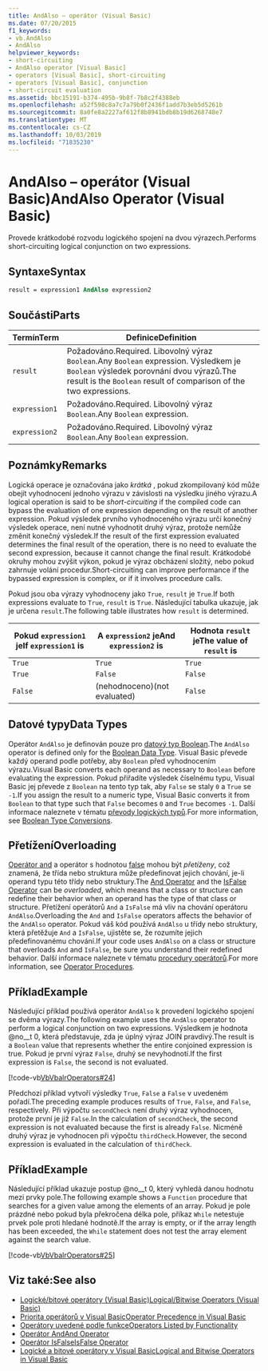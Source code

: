```yaml
---
title: AndAlso – operátor (Visual Basic)
ms.date: 07/20/2015
f1_keywords:
- vb.AndAlso
- AndAlso
helpviewer_keywords:
- short-circuiting
- AndAlso operator [Visual Basic]
- operators [Visual Basic], short-circuiting
- operators [Visual Basic], conjunction
- short-circuit evaluation
ms.assetid: bbc15191-b374-495b-9b8f-7b8c2f4388eb
ms.openlocfilehash: a52f598c8a7c7a79b0f2436f1add7b3eb5d5261b
ms.sourcegitcommit: 8a0fe8a2227af612f8b8941bdb8b19d6268748e7
ms.translationtype: MT
ms.contentlocale: cs-CZ
ms.lasthandoff: 10/03/2019
ms.locfileid: "71835230"
---
```

# <a name="andalso-operator-visual-basic"></a><span data-ttu-id="c732e-102">AndAlso – operátor (Visual Basic)</span><span class="sxs-lookup"><span data-stu-id="c732e-102">AndAlso Operator (Visual Basic)</span></span>
<span data-ttu-id="c732e-103">Provede krátkodobé rozvodu logického spojení na dvou výrazech.</span><span class="sxs-lookup"><span data-stu-id="c732e-103">Performs short-circuiting logical conjunction on two expressions.</span></span>  
  
## <a name="syntax"></a><span data-ttu-id="c732e-104">Syntaxe</span><span class="sxs-lookup"><span data-stu-id="c732e-104">Syntax</span></span>  
  
```vb
result = expression1 AndAlso expression2  
```  
  
## <a name="parts"></a><span data-ttu-id="c732e-105">Součásti</span><span class="sxs-lookup"><span data-stu-id="c732e-105">Parts</span></span>  
  
|<span data-ttu-id="c732e-106">Termín</span><span class="sxs-lookup"><span data-stu-id="c732e-106">Term</span></span>|<span data-ttu-id="c732e-107">Definice</span><span class="sxs-lookup"><span data-stu-id="c732e-107">Definition</span></span>|  
|---|---|  
|`result`|<span data-ttu-id="c732e-108">Požadováno.</span><span class="sxs-lookup"><span data-stu-id="c732e-108">Required.</span></span> <span data-ttu-id="c732e-109">Libovolný výraz `Boolean`.</span><span class="sxs-lookup"><span data-stu-id="c732e-109">Any `Boolean` expression.</span></span> <span data-ttu-id="c732e-110">Výsledkem je `Boolean` výsledek porovnání dvou výrazů.</span><span class="sxs-lookup"><span data-stu-id="c732e-110">The result is the `Boolean` result of comparison of the two expressions.</span></span>|  
|`expression1`|<span data-ttu-id="c732e-111">Požadováno.</span><span class="sxs-lookup"><span data-stu-id="c732e-111">Required.</span></span> <span data-ttu-id="c732e-112">Libovolný výraz `Boolean`.</span><span class="sxs-lookup"><span data-stu-id="c732e-112">Any `Boolean` expression.</span></span>|  
|`expression2`|<span data-ttu-id="c732e-113">Požadováno.</span><span class="sxs-lookup"><span data-stu-id="c732e-113">Required.</span></span> <span data-ttu-id="c732e-114">Libovolný výraz `Boolean`.</span><span class="sxs-lookup"><span data-stu-id="c732e-114">Any `Boolean` expression.</span></span>|  
  
## <a name="remarks"></a><span data-ttu-id="c732e-115">Poznámky</span><span class="sxs-lookup"><span data-stu-id="c732e-115">Remarks</span></span>  
 <span data-ttu-id="c732e-116">Logická operace je označována jako *krátká* , pokud zkompilovaný kód může obejít vyhodnocení jednoho výrazu v závislosti na výsledku jiného výrazu.</span><span class="sxs-lookup"><span data-stu-id="c732e-116">A logical operation is said to be *short-circuiting* if the compiled code can bypass the evaluation of one expression depending on the result of another expression.</span></span> <span data-ttu-id="c732e-117">Pokud výsledek prvního vyhodnoceného výrazu určí konečný výsledek operace, není nutné vyhodnotit druhý výraz, protože nemůže změnit konečný výsledek.</span><span class="sxs-lookup"><span data-stu-id="c732e-117">If the result of the first expression evaluated determines the final result of the operation, there is no need to evaluate the second expression, because it cannot change the final result.</span></span> <span data-ttu-id="c732e-118">Krátkodobé okruhy mohou zvýšit výkon, pokud je výraz obcházení složitý, nebo pokud zahrnuje volání procedur.</span><span class="sxs-lookup"><span data-stu-id="c732e-118">Short-circuiting can improve performance if the bypassed expression is complex, or if it involves procedure calls.</span></span>  
  
 <span data-ttu-id="c732e-119">Pokud jsou oba výrazy vyhodnoceny jako `True`, `result` je `True`.</span><span class="sxs-lookup"><span data-stu-id="c732e-119">If both expressions evaluate to `True`, `result` is `True`.</span></span> <span data-ttu-id="c732e-120">Následující tabulka ukazuje, jak je určena `result`.</span><span class="sxs-lookup"><span data-stu-id="c732e-120">The following table illustrates how `result` is determined.</span></span>  
  
|<span data-ttu-id="c732e-121">Pokud `expression1` je</span><span class="sxs-lookup"><span data-stu-id="c732e-121">If `expression1` is</span></span>|<span data-ttu-id="c732e-122">A `expression2` je</span><span class="sxs-lookup"><span data-stu-id="c732e-122">And `expression2` is</span></span>|<span data-ttu-id="c732e-123">Hodnota `result` je</span><span class="sxs-lookup"><span data-stu-id="c732e-123">The value of `result` is</span></span>|  
|---|---|---|  
|`True`|`True`|`True`|  
|`True`|`False`|`False`|  
|`False`|<span data-ttu-id="c732e-124">(nehodnoceno)</span><span class="sxs-lookup"><span data-stu-id="c732e-124">(not evaluated)</span></span>|`False`|  
  
## <a name="data-types"></a><span data-ttu-id="c732e-125">Datové typy</span><span class="sxs-lookup"><span data-stu-id="c732e-125">Data Types</span></span>  
 <span data-ttu-id="c732e-126">Operátor `AndAlso` je definován pouze pro [datový typ Boolean](../../../visual-basic/language-reference/data-types/boolean-data-type.md).</span><span class="sxs-lookup"><span data-stu-id="c732e-126">The `AndAlso` operator is defined only for the [Boolean Data Type](../../../visual-basic/language-reference/data-types/boolean-data-type.md).</span></span> <span data-ttu-id="c732e-127">Visual Basic převede každý operand podle potřeby, aby `Boolean` před vyhodnocením výrazu.</span><span class="sxs-lookup"><span data-stu-id="c732e-127">Visual Basic converts each operand as necessary to `Boolean` before evaluating the expression.</span></span> <span data-ttu-id="c732e-128">Pokud přiřadíte výsledek číselnému typu, Visual Basic jej převede z `Boolean` na tento typ tak, aby `False` se staly `0` a `True` se `-1`.</span><span class="sxs-lookup"><span data-stu-id="c732e-128">If you assign the result to a numeric type, Visual Basic converts it from `Boolean` to that type such that `False` becomes `0` and `True` becomes `-1`.</span></span>
<span data-ttu-id="c732e-129">Další informace naleznete v tématu [převody logických typů](../data-types/boolean-data-type.md#type-conversions).</span><span class="sxs-lookup"><span data-stu-id="c732e-129">For more information, see [Boolean Type Conversions](../data-types/boolean-data-type.md#type-conversions).</span></span>
  
## <a name="overloading"></a><span data-ttu-id="c732e-130">Přetížení</span><span class="sxs-lookup"><span data-stu-id="c732e-130">Overloading</span></span>  
 <span data-ttu-id="c732e-131">[Operátor and](../../../visual-basic/language-reference/operators/and-operator.md) a operátor s hodnotou [false](../../../visual-basic/language-reference/operators/isfalse-operator.md) mohou být *přetíženy*, což znamená, že třída nebo struktura může předefinovat jejich chování, je-li operand typu této třídy nebo struktury.</span><span class="sxs-lookup"><span data-stu-id="c732e-131">The [And Operator](../../../visual-basic/language-reference/operators/and-operator.md) and the [IsFalse Operator](../../../visual-basic/language-reference/operators/isfalse-operator.md) can be *overloaded*, which means that a class or structure can redefine their behavior when an operand has the type of that class or structure.</span></span> <span data-ttu-id="c732e-132">Přetížení operátorů `And` a `IsFalse` má vliv na chování operátoru `AndAlso`.</span><span class="sxs-lookup"><span data-stu-id="c732e-132">Overloading the `And` and `IsFalse` operators affects the behavior of the `AndAlso` operator.</span></span> <span data-ttu-id="c732e-133">Pokud váš kód používá `AndAlso` u třídy nebo struktury, která přetěžuje `And` a `IsFalse`, ujistěte se, že rozumíte jejich předefinovanému chování.</span><span class="sxs-lookup"><span data-stu-id="c732e-133">If your code uses `AndAlso` on a class or structure that overloads `And` and `IsFalse`, be sure you understand their redefined behavior.</span></span> <span data-ttu-id="c732e-134">Další informace naleznete v tématu [procedury operátorů](../../../visual-basic/programming-guide/language-features/procedures/operator-procedures.md).</span><span class="sxs-lookup"><span data-stu-id="c732e-134">For more information, see [Operator Procedures](../../../visual-basic/programming-guide/language-features/procedures/operator-procedures.md).</span></span>  
  
## <a name="example"></a><span data-ttu-id="c732e-135">Příklad</span><span class="sxs-lookup"><span data-stu-id="c732e-135">Example</span></span>  
 <span data-ttu-id="c732e-136">Následující příklad používá operátor `AndAlso` k provedení logického spojení se dvěma výrazy.</span><span class="sxs-lookup"><span data-stu-id="c732e-136">The following example uses the `AndAlso` operator to perform a logical conjunction on two expressions.</span></span> <span data-ttu-id="c732e-137">Výsledkem je hodnota @no__t 0, která představuje, zda je úplný výraz JOIN pravdivý.</span><span class="sxs-lookup"><span data-stu-id="c732e-137">The result is a `Boolean` value that represents whether the entire conjoined expression is true.</span></span> <span data-ttu-id="c732e-138">Pokud je první výraz `False`, druhý se nevyhodnotí.</span><span class="sxs-lookup"><span data-stu-id="c732e-138">If the first expression is `False`, the second is not evaluated.</span></span>  
  
 [!code-vb[VbVbalrOperators#24](~/samples/snippets/visualbasic/VS_Snippets_VBCSharp/VbVbalrOperators/VB/Class1.vb#24)]  
  
 <span data-ttu-id="c732e-139">Předchozí příklad vytvoří výsledky `True`, `False` a `False` v uvedeném pořadí.</span><span class="sxs-lookup"><span data-stu-id="c732e-139">The preceding example produces results of `True`, `False`, and `False`, respectively.</span></span> <span data-ttu-id="c732e-140">Při výpočtu `secondCheck` není druhý výraz vyhodnocen, protože první je již `False`.</span><span class="sxs-lookup"><span data-stu-id="c732e-140">In the calculation of `secondCheck`, the second expression is not evaluated because the first is already `False`.</span></span> <span data-ttu-id="c732e-141">Nicméně druhý výraz je vyhodnocen při výpočtu `thirdCheck`.</span><span class="sxs-lookup"><span data-stu-id="c732e-141">However, the second expression is evaluated in the calculation of `thirdCheck`.</span></span>  
  
## <a name="example"></a><span data-ttu-id="c732e-142">Příklad</span><span class="sxs-lookup"><span data-stu-id="c732e-142">Example</span></span>  
 <span data-ttu-id="c732e-143">Následující příklad ukazuje postup @no__t 0, který vyhledá danou hodnotu mezi prvky pole.</span><span class="sxs-lookup"><span data-stu-id="c732e-143">The following example shows a `Function` procedure that searches for a given value among the elements of an array.</span></span> <span data-ttu-id="c732e-144">Pokud je pole prázdné nebo pokud byla překročena délka pole, příkaz `While` netestuje prvek pole proti hledané hodnotě.</span><span class="sxs-lookup"><span data-stu-id="c732e-144">If the array is empty, or if the array length has been exceeded, the `While` statement does not test the array element against the search value.</span></span>  
  
 [!code-vb[VbVbalrOperators#25](~/samples/snippets/visualbasic/VS_Snippets_VBCSharp/VbVbalrOperators/VB/Class1.vb#25)]  
  
## <a name="see-also"></a><span data-ttu-id="c732e-145">Viz také:</span><span class="sxs-lookup"><span data-stu-id="c732e-145">See also</span></span>

- [<span data-ttu-id="c732e-146">Logické/bitové operátory (Visual Basic)</span><span class="sxs-lookup"><span data-stu-id="c732e-146">Logical/Bitwise Operators (Visual Basic)</span></span>](../../../visual-basic/language-reference/operators/logical-bitwise-operators.md)
- [<span data-ttu-id="c732e-147">Priorita operátorů v Visual Basic</span><span class="sxs-lookup"><span data-stu-id="c732e-147">Operator Precedence in Visual Basic</span></span>](../../../visual-basic/language-reference/operators/operator-precedence.md)
- [<span data-ttu-id="c732e-148">Operátory uvedené podle funkce</span><span class="sxs-lookup"><span data-stu-id="c732e-148">Operators Listed by Functionality</span></span>](../../../visual-basic/language-reference/operators/operators-listed-by-functionality.md)
- [<span data-ttu-id="c732e-149">Operátor And</span><span class="sxs-lookup"><span data-stu-id="c732e-149">And Operator</span></span>](../../../visual-basic/language-reference/operators/and-operator.md)
- [<span data-ttu-id="c732e-150">Operátor IsFalse</span><span class="sxs-lookup"><span data-stu-id="c732e-150">IsFalse Operator</span></span>](../../../visual-basic/language-reference/operators/isfalse-operator.md)
- [<span data-ttu-id="c732e-151">Logické a bitové operátory v Visual Basic</span><span class="sxs-lookup"><span data-stu-id="c732e-151">Logical and Bitwise Operators in Visual Basic</span></span>](../../../visual-basic/programming-guide/language-features/operators-and-expressions/logical-and-bitwise-operators.md)
